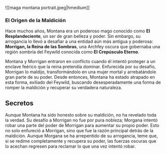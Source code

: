 ![[maga montana portrait.jpeg|hmedium]]
### **El Origen de la Maldición**

Hace muchos años, Montana era un poderoso mago conocido como **El Resplandeciente**, un ser de gran belleza y poder. Sin embargo, su arrogancia lo llevó a desafiar a una entidad aún más antigua y poderosa: **Morrigan, la Reina de las Sombras**, una Archfey oscura que gobernaba una región sombría del Feywild conocida como **El Crepúsculo Eterno**.

Montana y Morrigan entraron en conflicto cuando él intentó proteger a un enclave feérico que la reina pretendía dominar. Enfurecida por su desafío, Morrigan lo maldijo, transformándolo en una mujer mortal y arrebatándole gran parte de su poder. Desde entonces, Montana ha estado atrapado en esta forma, exiliado del Feywild, buscando desesperadamente una forma de romper la maldición y recuperar su verdadera naturaleza.

## Secretos

Aunque Montana ha sido honesto sobre su maldición, no ha revelado toda la verdad. Su desafío a Morrigan no fue por pura nobleza; Morgana intentó robar una parte del poder de Morrigan para aumentar su propio poder. Esto no solo enfureció a Morrigan, sino que fue la razón principal detrás de la maldición. Aunque Morgana se ha arrepentido de su arrogancia, teme que, si se redime completamente y recupera su poder, las fuerzas oscuras que lo acechan regresen para reclamar lo que una vez intentó robar.